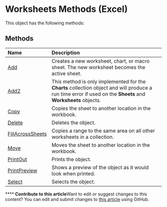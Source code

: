 
# Worksheets Methods (Excel)
This object has the following methods:

## Methods



|**Name**|**Description**|
|:-----|:-----|
| [Add](c771d87a-64e1-e292-9db4-54386a69301e.md)|Creates a new worksheet, chart, or macro sheet. The new worksheet becomes the active sheet.|
| [Add2](4ae91335-f714-45e4-9677-6dfece31342e.md)|This method is only implemented for the  **Charts** collection object and will produce a run time error if used on the **Sheets** and **Worksheets** objects.|
| [Copy](073f96c3-80c1-502d-a630-8cc5c2bfef9b.md)|Copies the sheet to another location in the workbook.|
| [Delete](57f4066a-2b94-a27a-f9f1-43e77357c740.md)|Deletes the object.|
| [FillAcrossSheets](c006cee2-67a1-2f24-3061-a2eb32ee9ecf.md)|Copies a range to the same area on all other worksheets in a collection.|
| [Move](e973d1d0-fd72-4e9e-e5b0-2b5d61eeed07.md)|Moves the sheet to another location in the workbook.|
| [PrintOut](e73d0e74-af07-33f6-0d31-f89a954dd0ea.md)|Prints the object.|
| [PrintPreview](cf0206e2-5016-2472-be89-c45e9c7a38f0.md)|Shows a preview of the object as it would look when printed.|
| [Select](f6c6c3df-d902-2a88-740b-00d2f5757fc6.md)|Selects the object.|

****   **Contribute to this article**Want to edit or suggest changes to this content? You can edit and submit changes to  [this article](https://github.com/jhershey00/VBA_Excel_Test/OpenXMLCon/articles/95506ec6-2965-456d-9859-0a4af144ae47.md) using GitHub.


